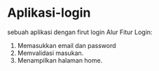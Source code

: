 # Aplikasi-login
sebuah aplikasi dengan firut login
Alur Fitur Login:
1. Memasukkan email dan password
2. Memvalidasi masukan.
3. Menampilkan halaman home.
